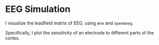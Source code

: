 # EEG Simulation

I visualize the leadfield matrix of EEG, using `mne` and `openmeeg`.

Specifically, I plot the sensitivity of an electrode to different parts of the cortex.
